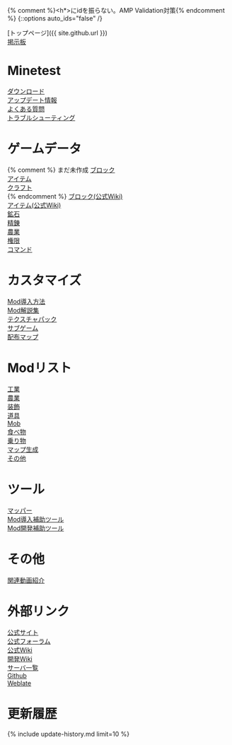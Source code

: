 {% comment %}<h*>にidを振らない。AMP Validation対策{% endcomment %}
{::options auto_ids="false" /}

[トップページ]({{ site.github.url }})  
[掲示板](http://minetest.bbs.fc2.com)

# Minetest

[ダウンロード](downloads)  
[アップデート情報](changelog)  
[よくある質問](questions)  
[トラブルシューティング](troubleshooting)

# ゲームデータ

{% comment %}
まだ未作成
[ブロック](blocks)  
[アイテム](items)  
[クラフト](crafts)  
{% endcomment %}
[ブロック(公式Wiki)](https://wiki.minetest.net/Blocks/ja)  
[アイテム(公式Wiki)](https://wiki.minetest.net/Items/ja)  
[鉱石](ores)  
[精錬](smelting)  
[農業](farming)  
[権限](privileges)  
[コマンド](commands)

# カスタマイズ

[Mod導入方法](mod-installing)  
[Mod解説集](mod-manuals)  
[テクスチャパック](texturepacks)  
[サブゲーム](subgames)  
[配布マップ](maps)

# Modリスト

[工業](mods-industry)  
[農業](mods-farming)  
[装飾](mods-decor)  
[道具](mods-tool)  
[Mob](mods-mob)  
[食べ物](mods-food)  
[乗り物](mods-vehicle)  
[マップ生成](mods-mapgen)  
[その他](mods-other)

# ツール

[マッパー](tools-mapper)  
[Mod導入補助ツール](tools-mod-installer)  
[Mod開発補助ツール](tools-mod-development)

# その他

[関連動画紹介](videos)  

# 外部リンク

[公式サイト](http://www.minetest.net)  
[公式フォーラム](https://forum.minetest.net)  
[公式Wiki](http://wiki.minetest.net/Main_Page/ja)  
[開発Wiki](http://dev.minetest.net/Main_Page/ja)  
[サーバ一覧](http://servers.minetest.net)  
[Github](https://github.com/minetest)  
[Weblate](https://hosted.weblate.org/projects/minetest/minetest/ja)

# 更新履歴

{% include update-history.md limit=10 %}
